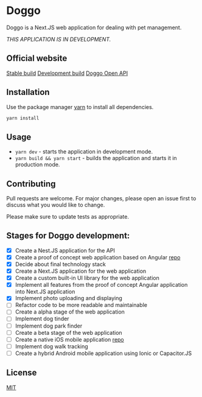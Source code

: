 # Doggo

Doggo is a Next.JS web application for dealing with pet management.

_THIS APPLICATION IS IN DEVELOPMENT._

## Official website
[Stable build](https://doggo.rocks)
[Development build](https://next.doggo.rocks)
[Doggo Open API](https://doggo.rocks/api)

## Installation
Use the package manager [yarn](https://yarnpkg.com) to install all dependencies.

```bash
yarn install
```

## Usage
* `yarn dev` - starts the application in development mode.
* `yarn build && yarn start` - builds the application and starts it in production mode.

## Contributing
Pull requests are welcome. For major changes, please open an issue first to discuss what you would like to change.

Please make sure to update tests as appropriate.

## Stages for Doggo development:
* [x] Create a Nest.JS application for the API
* [x] Create a proof of concept web application based on Angular [repo](https://github.com/amadeuszblanik/doggo-frontend-poc)
* [x] Decide about final technology stack
* [x] Create a Next.JS application for the web application
* [x] Create a custom built-in UI library for the web application
* [x] Implement all features from the proof of concept Angular application into Next.JS application
* [x] Implement photo uploading and displaying
* [ ] Refactor code to be more readable and maintainable
* [ ] Create a alpha stage of the web application
* [ ] Implement dog tinder
* [ ] Implement dog park finder
* [ ] Create a beta stage of the web application
* [ ] Create a native iOS mobile application [repo](https://github.com/amadeuszblanik/doggo-ios)
* [ ] Implement dog walk tracking
* [ ] Create a hybrid Android mobile application using Ionic or Capacitor.JS

## License
[MIT](https://choosealicense.com/licenses/mit/)
